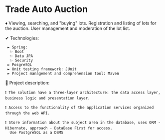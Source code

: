 # Trade Auto Auction
♦ Viewing, searching, and "buying" lots. Registration and listing of lots for the auction. User management and moderation of the lot list.

✔ Technologies:
 
     ► Spring:
      ✨ Boot
      ✨ Data JPA
      ✨ Security
     ► PosgreSQL
     ► Unit testing framework: JUnit
     ► Project management and comprehension tool: Maven

🎯 Project description:

    ❗ The solution have a three-layer architecture: the data access layer, business logic and presentation layer. 

    ❗ Access to the functionality of the application services organized through the web API.
    
    ❗ Store information about the subject area in the database, uses ORM - Hibernate, approach - DataBase First for access. 
      Use PostgreSQL as a DBMS
      
